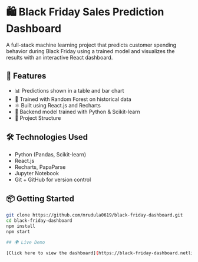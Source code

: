 # 🛍️ Black Friday Sales Prediction Dashboard

A full-stack machine learning project that predicts customer spending behavior during Black Friday using a trained model and visualizes the results with an interactive React dashboard.

## 🚀 Features
- 📊 Predictions shown in a table and bar chart
- 🎯 Trained with Random Forest on historical data
- ⚛️ Built using React.js and Recharts
- 🧠 Backend model trained with Python & Scikit-learn
- 📁 Project Structure

## 🛠 Technologies Used
- Python (Pandas, Scikit-learn)
- React.js
- Recharts, PapaParse
- Jupyter Notebook
- Git + GitHub for version control



## 📦 Getting Started

```bash
git clone https://github.com/mrudula0619/black-friday-dashboard.git
cd black-friday-dashboard
npm install
npm start

## 🌍 Live Demo

[Click here to view the dashboard](https://black-friday-dashboard.netlify.app)




